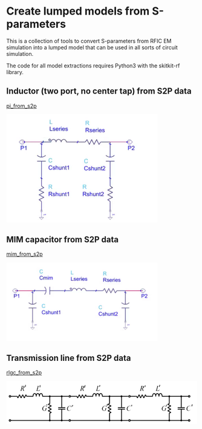 # Create lumped models from S-parameters

This is a collection of tools to convert S-parameters from RFIC EM simulation 
into a lumped model that can be used in all sorts of circuit simulation. 

The code for all model extractions requires Python3 with the skitkit-rf library.

## Inductor (two port, no center tap) from S2P data
[pi_from_s2p](./pi_from_s2p)

[<img src="./doc/inductor_model.png" width="400" />](./doc/inductor_model.png)

## MIM capacitor from S2P data
[mim_from_s2p](./mim_from_s2p)

[<img src="./doc/mim_model.png" width="400" />](./doc/mim_model.png)

## Transmission line from S2P data
[rlgc_from_s2p](./rlgc_from_s2p)

[<img src="./doc/rlgc_segments.png" width="600" />](./doc/rlgc_segments.png)


